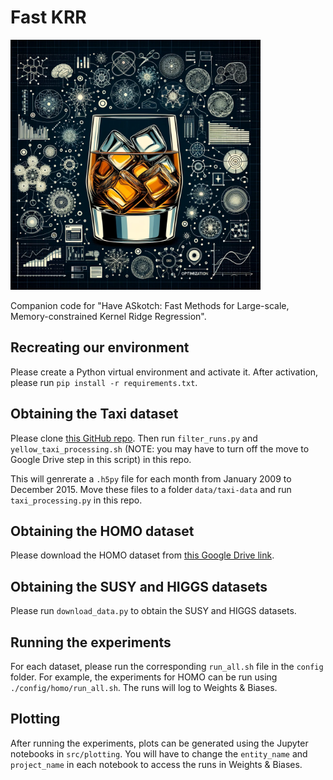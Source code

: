 # Fast KRR

<img src="logo.webp" width="400" height="400" alt="SKOTCH Logo">

Companion code for "Have ASkotch: Fast Methods for Large-scale, Memory-constrained Kernel Ridge Regression".

## Recreating our environment

Please create a Python virtual environment and activate it. After activation, please run `pip install -r requirements.txt`.

## Obtaining the Taxi dataset

Please clone [this GitHub repo](https://anonymous.4open.science/r/nyc-taxi-data). Then run `filter_runs.py` and `yellow_taxi_processing.sh` (NOTE: you may have to turn off the move to Google Drive step in this script) in this repo.

This will genrerate a `.h5py` file for each month from January 2009 to December 2015. Move these files to a folder `data/taxi-data` and run `taxi_processing.py` in this repo.

## Obtaining the HOMO dataset

Please download the HOMO dataset from [this Google Drive link](https://drive.google.com/file/d/1OquScu445v9JU-RyrcYGkgqFswj6uRHe/view?usp=sharing). 

## Obtaining the SUSY and HIGGS datasets

Please run `download_data.py` to obtain the SUSY and HIGGS datasets.

## Running the experiments

For each dataset, please run the corresponding `run_all.sh` file in the `config` folder. For example, the experiments for HOMO can be run using `./config/homo/run_all.sh`. The runs will log to Weights & Biases.

## Plotting

After running the experiments, plots can be generated using the Jupyter notebooks in `src/plotting`. You will have to change the `entity_name` and `project_name` in each notebook to access the runs in Weights & Biases.
